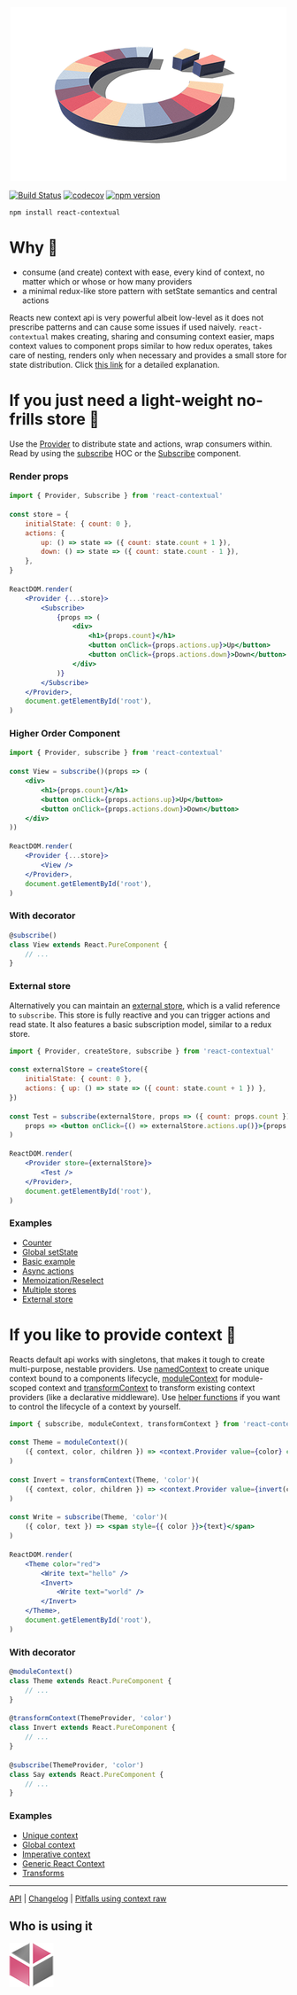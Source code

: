 <p align="center">
  <img width="500" height="314" src="assets/logo-3d-flat.png">
</p>

[![Build Status](https://travis-ci.org/drcmda/react-contextual.svg?branch=master)](https://travis-ci.org/drcmda/react-contextual) [![codecov](https://codecov.io/gh/drcmda/react-contextual/branch/master/graph/badge.svg)](https://codecov.io/gh/drcmda/react-contextual) [![npm version](https://badge.fury.io/js/react-contextual.svg)](https://badge.fury.io/js/react-contextual)

    npm install react-contextual

# Why 🤔

* consume (and create) context with ease, every kind of context, no matter which or whose or how many providers
* a minimal redux-like store pattern with setState semantics and central actions

Reacts new context api is very powerful albeit low-level as it does not prescribe patterns and can cause some issues if used naively. `react-contextual` makes creating, sharing and consuming context easier, maps context values to component props similar to how redux operates, takes care of nesting, renders only when necessary and provides a small store for state distribution. Click [this link](https://github.com/drcmda/react-contextual/blob/master/PITFALLS.md) for a detailed explanation.

# If you just need a light-weight no-frills store 🎰

Use the [Provider](https://github.com/drcmda/react-contextual/blob/master/API.md#provider) to distribute state and actions, wrap consumers within. Read by using the [subscribe](https://github.com/drcmda/react-contextual/blob/master/API.md#subscribe) HOC or the [Subscribe](https://github.com/drcmda/react-contextual/blob/master/API.md#subscribe-as-a-component) component.

### Render props

```jsx
import { Provider, Subscribe } from 'react-contextual'

const store = {
    initialState: { count: 0 },
    actions: {
        up: () => state => ({ count: state.count + 1 }),
        down: () => state => ({ count: state.count - 1 }),
    },
}

ReactDOM.render(
    <Provider {...store}>
        <Subscribe>
            {props => (
                <div>
                    <h1>{props.count}</h1>
                    <button onClick={props.actions.up}>Up</button>
                    <button onClick={props.actions.down}>Down</button>
                </div>
            )}
        </Subscribe>
    </Provider>,
    document.getElementById('root'),
)
```

### Higher Order Component

```jsx
import { Provider, subscribe } from 'react-contextual'

const View = subscribe()(props => (
    <div>
        <h1>{props.count}</h1>
        <button onClick={props.actions.up}>Up</button>
        <button onClick={props.actions.down}>Down</button>
    </div>
))

ReactDOM.render(
    <Provider {...store}>
        <View />
    </Provider>,
    document.getElementById('root'),
)
```

### With decorator

```jsx
@subscribe()
class View extends React.PureComponent {
    // ...
}
```

### External store

Alternatively you can maintain an [external store](https://github.com/drcmda/react-contextual/blob/master/API.md#createstore), which is a valid reference to `subscribe`. This store is fully reactive and you can trigger actions and read state. It also features a basic subscription model, similar to a redux store.

```jsx
import { Provider, createStore, subscribe } from 'react-contextual'

const externalStore = createStore({
    initialState: { count: 0 },
    actions: { up: () => state => ({ count: state.count + 1 }) },
})

const Test = subscribe(externalStore, props => ({ count: props.count }))(
    props => <button onClick={() => externalStore.actions.up()}>{props.count}</button>,
)

ReactDOM.render(
    <Provider store={externalStore}>
        <Test />
    </Provider>,
    document.getElementById('root'),
)
```

### Examples

* [Counter](https://codesandbox.io/embed/3vo9164z25)
* [Global setState](https://codesandbox.io/embed/01l8z634qn)
* [Basic example](https://codesandbox.io/embed/lxly45lvkl)
* [Async actions](https://codesandbox.io/embed/ywyr3q5n4z)
* [Memoization/Reselect](https://codesandbox.io/embed/yvx9my007z)
* [Multiple stores](https://codesandbox.io/embed/0o8pj1jz7v)
* [External store](https://codesandbox.io/embed/jzwv46729y)

# If you like to provide context 🚀

Reacts default api works with singletons, that makes it tough to create multi-purpose, nestable providers. Use [namedContext](https://github.com/drcmda/react-contextual/blob/master/API.md#namedcontext) to create unique context bound to a components lifecycle, [moduleContext](https://github.com/drcmda/react-contextual/blob/master/API.md#modulecontext) for module-scoped context and [transformContext](https://github.com/drcmda/react-contextual/blob/master/API.md#transformcontext) to transform existing context providers (like a declarative middleware). Use [helper functions](https://github.com/drcmda/react-contextual/blob/master/API.md#imperative-context-handling) if you want to control the lifecycle of a context by yourself.

```jsx
import { subscribe, moduleContext, transformContext } from 'react-contextual'

const Theme = moduleContext()(
    ({ context, color, children }) => <context.Provider value={color} children={children} />
)

const Invert = transformContext(Theme, 'color')(
    ({ context, color, children }) => <context.Provider value={invert(color)} children={children} />
)

const Write = subscribe(Theme, 'color')(
    ({ color, text }) => <span style={{ color }}>{text}</span>
)

ReactDOM.render(
    <Theme color="red">
        <Write text="hello" />
        <Invert>
            <Write text="world" />
        </Invert>
    </Theme>,
    document.getElementById('root'),
)
```

### With decorator

```jsx
@moduleContext()
class Theme extends React.PureComponent {
    // ...
}

@transformContext(ThemeProvider, 'color')
class Invert extends React.PureComponent {
    // ...
}

@subscribe(ThemeProvider, 'color')
class Say extends React.PureComponent {
    // ...
}
```

### Examples

* [Unique context](https://codesandbox.io/embed/ox405qqopy)
* [Global context](https://codesandbox.io/embed/v8pn13nq77)
* [Imperative context](https://codesandbox.io/embed/30ql1rxzlq)
* [Generic React Context](https://codesandbox.io/embed/55wp11lv4)
* [Transforms](https://codesandbox.io/embed/mjv84k1kn9)

---

[API](https://github.com/drcmda/react-contextual/blob/master/API.md) | [Changelog](https://github.com/drcmda/react-contextual/blob/master/CHANGELOG.md) | [Pitfalls using context raw](https://github.com/drcmda/react-contextual/blob/master/PITFALLS.md)

## Who is using it

[![AWV](/assets/corp-awv.png)](https://github.com/awv-informatik)
